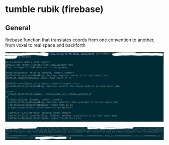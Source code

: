 # tumble rubik (firebase)

## General
firebase function that translates coords from one convention to another, from voxel to real space and backforth

![how to use](/functions/translate/readme.png)

![example](/functions/translate/example.png)